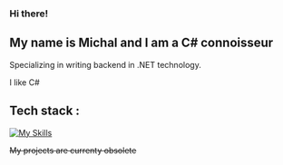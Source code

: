 ### Hi there!
## My name is Michal and I am a C# connoisseur
Specializing in writing backend in .NET technology.

I like C# <br>

## Tech stack : 
[![My Skills](https://skillicons.dev/icons?i=dotnet,cs,azure,angular,ts,js,html,css,py,git,github)](https://skillicons.dev)

~~My projects are currenty obsolete~~
